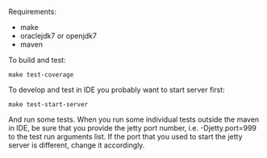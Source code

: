 Requirements:

- make
- oraclejdk7 or openjdk7
- maven

To build and test:

    make test-coverage
    
    
To develop and test in IDE you probably want to start server first:

    make test-start-server

And run some tests. When you run some individual tests outside the maven in IDE,
be sure that you provide the jetty port number, i.e. -Djetty.port=999 to the test run arguments list.
If the port that you used to start the jetty server is different, change it accordingly.